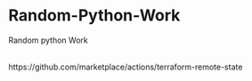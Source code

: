 # Random-Python-Work
Random python Work 

<br>
https://github.com/marketplace/actions/terraform-remote-state
